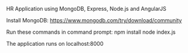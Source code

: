 HR Application using MongoDB, Express, Node.js and AngularJS

Install MongoDB: https://www.mongodb.com/try/download/community

Run these commands in command prompt:
npm install
node index.js

The application runs on localhost:8000
